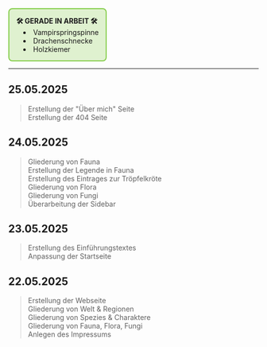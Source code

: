 
<div style="
  display: inline-block;
  width: auto;
  border:2px solid rgb(130, 204, 70);
  background-color: rgba(130, 204, 70, 0.25);
  border-radius:8px;
  padding:1em;
">
<strong>🛠️ GERADE IN ARBEIT 🛠️</strong><br>

<ul style="margin: 0; padding-left: 1em; list-style-position: inside;">
    <li>Vampirspringspinne</li>
    <li>Drachenschnecke</li>
    <li>Holzkiemer</li>
  </ul>
</div>

---

## 25.05.2025
> Erstellung der "Über mich" Seite<br>
> Erstellung der 404 Seite<br>

## 24.05.2025
> Gliederung von Fauna<br>
> Erstellung der Legende in Fauna<br>
> Erstellung des Eintrages zur Tröpfelkröte<br>
> Gliederung von Flora<br>
> Gliederung von Fungi<br>
> Überarbeitung der Sidebar

## 23.05.2025
> Erstellung des Einführungstextes<br>
> Anpassung der Startseite

## 22.05.2025
> Erstellung der Webseite<br>
> Gliederung von Welt & Regionen<br>
> Gliederung von Spezies & Charaktere<br>
> Gliederung von Fauna, Flora, Fungi<br>
> Anlegen des Impressums